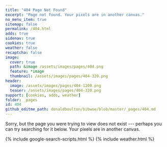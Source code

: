 ```yaml
---
title: "404 Page Not Found"
excerpt: "Page not found. Your pixels are in another canvas."
no_menu_item: true
sitemap: false
permalink: /404.html
adds: true
sidenav: true
cookies: true
weather: false
recaptcha: false
image:
  cover: true
  path: &image /assets/images/pages/404.png
  feature: *image
  thumbnail: /assets/images/pages/404-320.png
header:
  image: /assets/images/pages/404-1200.png
  teaser: /assets/images/pages/404-320.png
support: [cookies, adds, weather]
folder: _pages
id: 404
github_editme_path: donaldboulton/bibwoe/blob/master/_pages/404.md
---
```


Sorry, but the page you were trying to view does not exist --- perhaps you can try searching for it below. Your pixels are in another canvas.

{% include google-search-scripts.html %}
{% include weather.html %}
